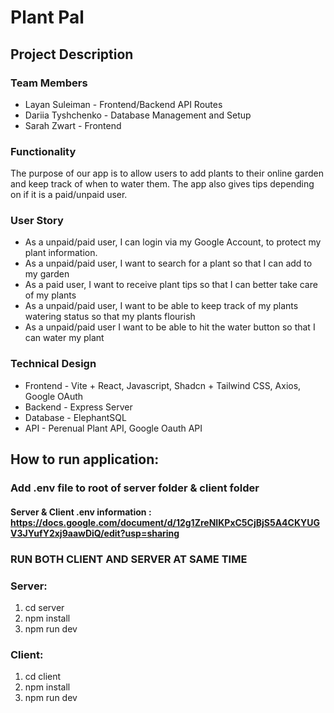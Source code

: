 # Plant Pal

## Project Description

### Team Members

* Layan Suleiman - Frontend/Backend API Routes
* Dariia Tyshchenko - Database Management and Setup
* Sarah Zwart - Frontend 

### Functionality

The purpose of our app is to allow users to add plants to their online garden and keep track of when to water them. The app also gives tips depending on if it is a paid/unpaid user. 

### User Story

* As a unpaid/paid user, I can login via my Google Account, to protect my plant information.
* As a unpaid/paid user, I want to search for a plant so that I can add to my garden
* As a paid user, I want to receive plant tips so that I can better take care of my plants
* As a unpaid/paid user, I want to be able to keep track of my plants watering status so that my plants flourish
* As a unpaid/paid user I want to be able to hit the water button so that I can water my plant

### Technical Design

* Frontend - Vite + React, Javascript, Shadcn + Tailwind CSS, Axios, Google OAuth
* Backend - Express Server 
* Database - ElephantSQL
* API - Perenual Plant API, Google Oauth API

## How to run application:

### Add .env file to root of server folder & client folder

#### Server & Client .env information : https://docs.google.com/document/d/12g1ZreNIKPxC5CjBjS5A4CKYUGV3JYufY2xj9aawDiQ/edit?usp=sharing



### RUN BOTH CLIENT AND SERVER AT SAME TIME

### Server:

1. cd server
2. npm install
3. npm run dev

### Client:

1. cd client
2. npm install
3. npm run dev
